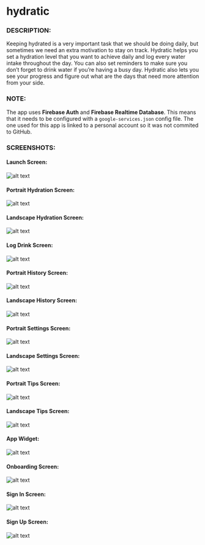 # hydratic

### DESCRIPTION:

Keeping hydrated is a very important task that we should be doing daily, but sometimes we need an extra motivation to stay on track. Hydratic helps you set a hydration level that you want to achieve daily and log every water intake throughout the day. You can also set reminders to make sure you don’t forget to drink water if you’re having a busy day.
Hydratic also lets you see your progress and figure out what are the days that need more attention from your side.


### NOTE:

The app uses **Firebase Auth** and **Firebase Realtime Database**. This means that it needs to be configured with a `google-services.json` config file.
The one used for this app is linked to a personal account so it was not commited to GitHub.

### SCREENSHOTS:

#### Launch Screen:
![alt text](screenshots/launch.png?raw=true "Launch Screen")

#### Portrait Hydration Screen:
![alt text](screenshots/hydration_port.png?raw=true "Portrait Hydration Screen")

#### Landscape Hydration Screen:
![alt text](screenshots/hydration_land.png?raw=true "Landscape Hydration Screen")

#### Log Drink Screen:
![alt text](screenshots/log_drink.png?raw=true "Log Drink Screen")

#### Portrait History Screen:
![alt text](screenshots/history_port.png?raw=true "Portrait History Screen")

#### Landscape History Screen:
![alt text](screenshots/history_land.png?raw=true "Landscape History Screen")

#### Portrait Settings Screen:
![alt text](screenshots/settings_port.png?raw=true "Portrait Settings Screen")

#### Landscape Settings Screen:
![alt text](screenshots/settings_land.png?raw=true "Landscape Settings Screen")

#### Portrait Tips Screen:
![alt text](screenshots/tips_port.png?raw=true "Portrait Tips Screen")

#### Landscape Tips Screen:
![alt text](screenshots/tips_land.png?raw=true "Landscape Tips Screen")

#### App Widget:
![alt text](screenshots/widget.png?raw=true "App Widget")

#### Onboarding Screen:
![alt text](screenshots/onboarding.png?raw=true "Onboarding Screen")

#### Sign In Screen:
![alt text](screenshots/sign_in.png?raw=true "Sign In Screen")

#### Sign Up Screen:
![alt text](screenshots/sign_up.png?raw=true "Sign Up Screen")
